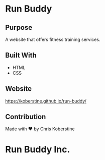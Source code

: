 # Run Buddy

## Purpose
A website that offers fitness training services.

## Built With
* HTML
* CSS

## Website
https://koberstine.github.io/run-buddy/

## Contribution
Made with ❤️ by Chris Koberstine

# Run Buddy Inc.
